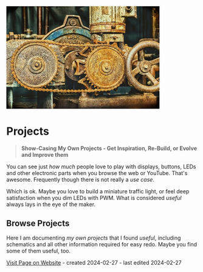 <img src="/assets/images/convert.jpg" width="80%" height="80%" />
 
# Projects

> **Show-Casing My Own Projects - Get Inspiration, Re-Build, or Evolve and Improve them**

You can see just *how much* people love to play with displays, buttons, LEDs and other electronic parts when you browse the web or YouTube. That's awesome. Frequently though there is not really a *use case*.

Which is ok. Maybe you love to build a miniature traffic light, or feel deep satisfaction when you dim LEDs with PWM. What is considered *useful* always lays in the eye of the maker.

## Browse Projects

Here I am documenting *my own projects* that I found *useful*, including schematics and all other information required for easy redo. Maybe you find some of them useful, too.

[Visit Page on Website](https://done.land/projects?610244020426240854) - created 2024-02-27 - last edited 2024-02-27
